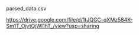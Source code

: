 parsed_data.csv

https://drive.google.com/file/d/1tJQGC-qXMz584K-Sm1T_OjvtQjWl1hT_/view?usp=sharing
